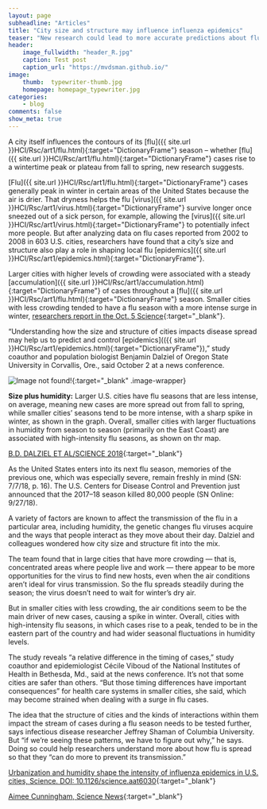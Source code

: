 ```yaml
---
layout: page
subheadline: "Articles"
title: "City size and structure may influence influenza epidemics"
teaser: "New research could lead to more accurate predictions about flu seasons"
header:
    image_fullwidth: "header_R.jpg"
    caption: Test post
    caption_url: "https://mvdsman.github.io/"
image:
    thumb:  typewriter-thumb.jpg
    homepage: homepage_typewriter.jpg
categories:
    - blog
comments: false
show_meta: true
---
```



A city itself influences the contours of its [flu]({{ site.url }}HCI/Rsc/art1/flu.html){:target="DictionaryFrame"} season – whether [flu]({{ site.url }}HCI/Rsc/art1/flu.html){:target="DictionaryFrame"} cases rise to a wintertime peak or plateau from fall to spring, new research suggests.

[Flu]({{ site.url }}HCI/Rsc/art1/flu.html){:target="DictionaryFrame"} cases generally peak in winter in certain areas of the United States because the air is drier. That dryness helps the flu [virus]({{ site.url }}HCI/Rsc/art1/virus.html){:target="DictionaryFrame"} survive longer once sneezed out of a sick person, for example, allowing the [virus]({{ site.url }}HCI/Rsc/art1/virus.html){:target="DictionaryFrame"} to potentially infect more people. But after analyzing data on flu cases reported from 2002 to 2008 in 603 U.S. cities, researchers have found that a city’s size and structure also play a role in shaping local flu [epidemics]({{ site.url }}HCI/Rsc/art1/epidemics.html){:target="DictionaryFrame"}.

Larger cities with higher levels of crowding were associated with a steady [accumulation]({{ site.url }}HCI/Rsc/art1/accumulation.html){:target="DictionaryFrame"} of cases throughout a [flu]({{ site.url }}HCI/Rsc/art1/flu.html){:target="DictionaryFrame"} season. Smaller cities with less crowding tended to have a flu season with a more intense surge in winter, [researchers report in the Oct. 5 Science](http://science.sciencemag.org/cgi/doi/10.1126/science.aat6030){:target="_blank"}.

“Understanding how the size and structure of cities impacts disease spread may help us to predict and control [epidemics](({{ site.url }}HCI/Rsc/art1/epidemics.html){:target="DictionaryFrame"}),” study coauthor and population biologist Benjamin Dalziel of Oregon State University in Corvallis, Ore., said October 2 at a news conference.

![Image not found!](https://www.sciencenews.org/sites/default/files/2018/10/100418_AC_flu_inlne_370.png){:target="_blank" .image-wrapper}

<p class="image-caption"><b>Size plus humidity:</b> Larger U.S. cities have flu seasons that are less intense, on average, meaning new cases are more spread out from fall to spring, while smaller cities’ seasons tend to be more intense, with a sharp spike in winter, as shown in the graph. Overall, smaller cities with larger fluctuations in humidity from season to season (primarily on the East Coast) are associated with high-intensity flu seasons, as shown on thr map. 

[B.D. DALZIEL ET AL/SCIENCE 2018](http://science.sciencemag.org/content/362/6410/75){:target="_blank"}</p>

As the United States enters into its next flu season, memories of the previous one, which was especially severe, remain freshly in mind (SN: 7/7/18, p. 16). The U.S. Centers for Disease Control and Prevention just announced that the 2017–18 season killed 80,000 people (SN Online: 9/27/18).

A variety of factors are known to affect the transmission of the flu in a particular area, including humidity, the genetic changes flu viruses acquire and the ways that people interact as they move about their day. Dalziel and colleagues wondered how city size and structure fit into the mix.

The team found that in large cities that have more crowding — that is, concentrated areas where people live and work — there appear to be more opportunities for the virus to find new hosts, even when the air conditions aren’t ideal for virus transmission. So the flu spreads steadily during the season; the virus doesn’t need to wait for winter’s dry air.

But in smaller cities with less crowding, the air conditions seem to be the main driver of new cases, causing a spike in winter. Overall, cities with high-intensity flu seasons, in which cases rise to a peak, tended to be in the eastern part of the country and had wider seasonal fluctuations in humidity levels.

The study reveals “a relative difference in the timing of cases,” study coauthor and epidemiologist Cécile Viboud of the National Institutes of Health in Bethesda, Md., said at the news conference. It’s not that some cities are safer than others. “But those timing differences have important consequences” for health care systems in smaller cities, she said, which may become strained when dealing with a surge in flu cases.

The idea that the structure of cities and the kinds of interactions within them impact the stream of cases during a flu season needs to be tested further, says infectious disease researcher Jeffrey Shaman of Columbia University. But “if we’re seeing these patterns, we have to figure out why,” he says. Doing so could help researchers understand more about how flu is spread so that they “can do more to prevent its transmission.”


[Urbanization and humidity shape the intensity of influenza epidemics in U.S. cities, Science. DOI: 10.1126/science.aat6030](http://science.sciencemag.org/content/362/6410/75){:target="_blank"}

[Aimee Cunningham, Science News](https://www.sciencenews.org/article/city-size-and-structure-may-influence-influenza-epidemics){:target="_blank"}


